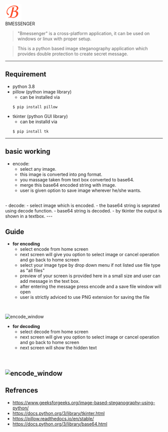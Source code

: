 ![Bmessenger](/logo/logo.png) <br/>
BMESSENGER

> "Bmessenger" is a cross-platform application, it can be used on windows or linux with proper setup.

> This is a python based image steganography application which provides double protection to create secret message.

---

## Requirement
 - python 3.8
 - pillow (python image library)
    - can be installed via <br/>
    ```shell
   $ pip install pillow
    ```
 - tkinter (python GUI library)
    - can be installd via <br/>
   ```shell
   $ pip install tk
    ```
---
## basic working
 - encode:
   - select any image.
   - this image is converted into png format.
   - you massage taken from text box converted to base64. 
   - merge this base64 encoded string with image.
   - user is given option to save image wherever he/she wants.
<br/>
 - decode:
   - select image which is encoded.
   - the base64 string is seprated using decode function.
   - base64 string is decoded.
   - by tkinter the output is shown in a textbox.
---

## Guide

   - **for encoding**
      - select encode from home screen
      - next screen will give you option to select image or cancel operation and go back to home screen
      - select your image type by drop down menu if not listed use file type as "all files"
      - preview of your screen is provided here in a small size and user can add message in the text box.
      - after entering the message press encode and a save file window will open
      - user is strictly adviced to use PNG extension for saving the file
<br/>

![encode_window](/readmeimages/encode_msg.png)
<br/>

   - **for decoding**
      - select decode from home screen
      - next screen will give you option to select image or cancel operation and go back to home screen
      - next screen will show the hidden text
<br/>

![encode_window](/readmeimages/decode_msg.png)
<br/>
---

## Refrences
 - https://www.geeksforgeeks.org/image-based-steganography-using-python/
 - https://docs.python.org/3/library/tkinter.html
 - https://pillow.readthedocs.io/en/stable/
 - https://docs.python.org/3/library/base64.html